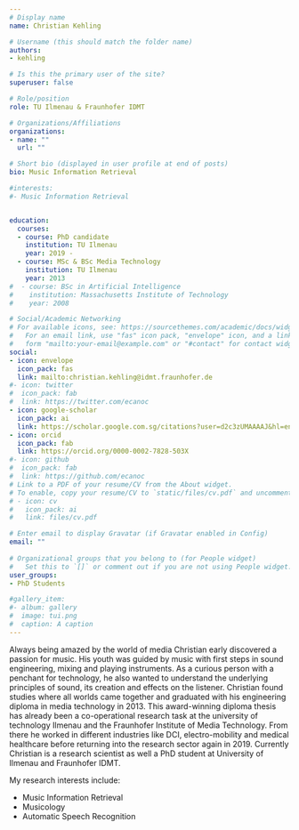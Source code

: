 ```yaml
---
# Display name
name: Christian Kehling

# Username (this should match the folder name)
authors:
- kehling

# Is this the primary user of the site?
superuser: false

# Role/position
role: TU Ilmenau & Fraunhofer IDMT

# Organizations/Affiliations
organizations:
- name: ""
  url: ""

# Short bio (displayed in user profile at end of posts)
bio: Music Information Retrieval

#interests:
#- Music Information Retrieval 


education:
  courses:
  - course: PhD candidate 
    institution: TU Ilmenau
    year: 2019 - 
  - course: MSc & BSc Media Technology
    institution: TU Ilmenau
    year: 2013
#  - course: BSc in Artificial Intelligence
#    institution: Massachusetts Institute of Technology
#    year: 2008

# Social/Academic Networking
# For available icons, see: https://sourcethemes.com/academic/docs/widgets/#icons
#   For an email link, use "fas" icon pack, "envelope" icon, and a link in the
#   form "mailto:your-email@example.com" or "#contact" for contact widget.
social:
- icon: envelope
  icon_pack: fas
  link: mailto:christian.kehling@idmt.fraunhofer.de
#- icon: twitter
#  icon_pack: fab
#  link: https://twitter.com/ecanoc
- icon: google-scholar
  icon_pack: ai
  link: https://scholar.google.com.sg/citations?user=d2c3zUMAAAAJ&hl=en&oi=ao
- icon: orcid
  icon_pack: fab
  link: https://orcid.org/0000-0002-7828-503X
#- icon: github
#  icon_pack: fab
#  link: https://github.com/ecanoc
# Link to a PDF of your resume/CV from the About widget.
# To enable, copy your resume/CV to `static/files/cv.pdf` and uncomment the lines below.  
# - icon: cv
#   icon_pack: ai
#   link: files/cv.pdf

# Enter email to display Gravatar (if Gravatar enabled in Config)
email: ""
  
# Organizational groups that you belong to (for People widget)
#   Set this to `[]` or comment out if you are not using People widget.  
user_groups:
- PhD Students

#gallery_item:
#- album: gallery
#  image: tui.png
#  caption: A caption
---
```


Always being amazed by the world of media Christian early discovered a passion for music. His youth was guided by music with first steps in sound engineering, mixing and playing instruments. As a curious person with a penchant for technology, he also wanted to understand the underlying principles of sound, its creation and effects on the listener.
Christian found studies where all worlds came together and graduated with his engineering diploma in media technology in 2013. This award-winning diploma thesis has already been a co-operational research task at the university of technology Ilmenau and the Fraunhofer Institute of Media Technology. From there he worked in different industries like DCI, electro-mobility and medical healthcare before returning into the research sector again in 2019.
Currently Christian is a research scientist as well a PhD student at University of Ilmenau and Fraunhofer IDMT.

My research interests include:

 * Music Information Retrieval
 * Musicology
 * Automatic Speech Recognition
 




 
 
